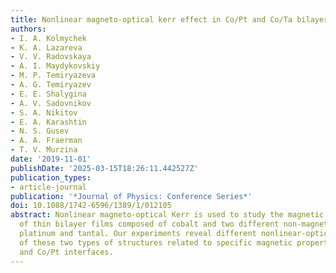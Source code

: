 ```yaml
---
title: Nonlinear magneto-optical kerr effect in Co/Pt and Co/Ta bilayer films
authors:
- I. A. Kolmychek
- K. A. Lazareva
- V. V. Radovskaya
- A. I. Maydykovskiy
- M. P. Temiryazeva
- A. G. Temiryazev
- E. E. Shalygina
- A. V. Sadovnikov
- S. A. Nikitov
- E. A. Karashtin
- N. S. Gusev
- A. A. Fraerman
- T. V. Murzina
date: '2019-11-01'
publishDate: '2025-03-15T18:26:11.442527Z'
publication_types:
- article-journal
publication: '*Journal of Physics: Conference Series*'
doi: 10.1088/1742-6596/1389/1/012105
abstract: Nonlinear magneto-optical Kerr is used to study the magnetic properties
  of thin bilayer films composed of cobalt and two different non-magnetic metals,
  platinum and tantal. Our experiments reveal different nonlinear-optical response
  of these two types of structures related to specific magnetic properties of Co/Ta
  and Co/Pt interfaces.
---
```

